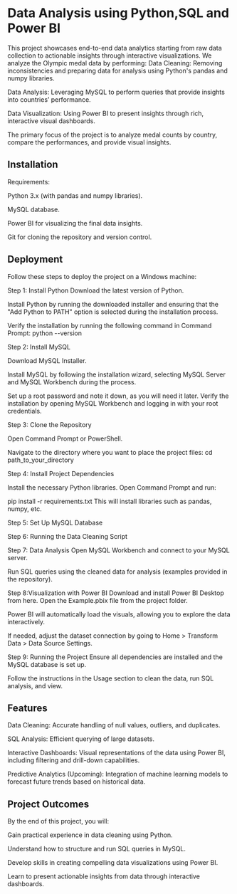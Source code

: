 
# Data Analysis using Python,SQL and Power BI

This project showcases end-to-end data analytics starting from raw data collection to actionable insights through interactive visualizations. We analyze the Olympic medal data by performing:
Data Cleaning: Removing inconsistencies and preparing data for analysis using Python's pandas and numpy libraries.

Data Analysis: Leveraging MySQL to perform queries that provide insights into countries’ performance.

Data Visualization: Using Power BI to present insights through rich, interactive visual dashboards.

The primary focus of the project is to analyze medal counts by country, compare the performances, and provide visual insights.




## Installation

Requirements:

Python 3.x (with pandas and numpy libraries).

MySQL database.

Power BI for visualizing the final data insights.

Git for cloning the repository and version control.
    
## Deployment

Follow these steps to deploy the project on a Windows machine:

Step 1: Install Python
Download the latest version of Python.

Install Python by running the downloaded installer and ensuring that the "Add Python to PATH" option is selected during the installation process.

Verify the installation by running the following command in Command Prompt:
python --version


Step 2: Install MySQL

Download MySQL Installer.

Install MySQL by following the installation wizard, selecting MySQL Server and MySQL Workbench during the process.

Set up a root password and note it down, as you will need it later.
Verify the installation by opening MySQL Workbench and logging in with your root credentials.


Step 3: Clone the Repository

Open Command Prompt or PowerShell.

Navigate to the directory where you want to place the project files:
cd path_to_your_directory


Step 4: Install Project Dependencies

Install the necessary Python libraries. Open Command Prompt and run:

pip install -r requirements.txt
This will install libraries such as pandas, numpy, etc.


Step 5: Set Up MySQL Database


Step 6: Running the Data Cleaning Script


Step 7: Data Analysis
Open MySQL Workbench and connect to your MySQL server.

Run SQL queries using the cleaned data for analysis (examples provided in the repository).


Step 8:Visualization with Power BI
Download and install Power BI Desktop from here.
Open the Example.pbix file from the project folder.

Power BI will automatically load the visuals, allowing you to explore the data interactively.

If needed, adjust the dataset connection by going to Home > Transform Data > Data Source Settings.

Step 9: Running the Project
Ensure all dependencies are installed and the MySQL database is set up.

Follow the instructions in the Usage section to clean the data, run SQL analysis, and view.





## Features

Data Cleaning: Accurate handling of null values, outliers, and duplicates.

SQL Analysis: Efficient querying of large datasets.

Interactive Dashboards: Visual representations of the data using Power BI, including filtering and drill-down capabilities.

Predictive Analytics (Upcoming): Integration of machine learning models to forecast future trends based on historical data.




## Project Outcomes

By the end of this project, you will:

Gain practical experience in data cleaning using Python.

Understand how to structure and run SQL queries in MySQL.

Develop skills in creating compelling data visualizations using Power BI.

Learn to present actionable insights from data through interactive dashboards.


